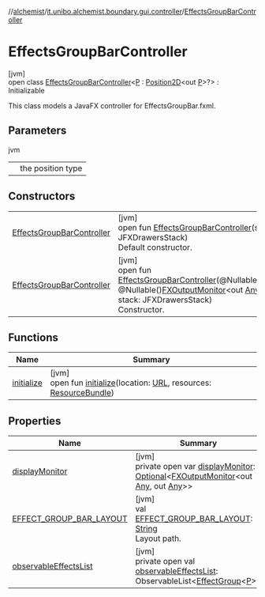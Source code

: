 //[alchemist](../../../index.md)/[it.unibo.alchemist.boundary.gui.controller](../index.md)/[EffectsGroupBarController](index.md)

# EffectsGroupBarController

[jvm]\
open class [EffectsGroupBarController](index.md)<[P](index.md) : [Position2D](../../it.unibo.alchemist.model.interfaces/-position2-d/index.md)<out [P](../../it.unibo.alchemist.boundary.monitor/-f-x-time-monitor/index.md)>?> : Initializable

This class models a JavaFX controller for EffectsGroupBar.fxml.

## Parameters

jvm

| | |
|---|---|
| <P> | the position type |

## Constructors

| | |
|---|---|
| [EffectsGroupBarController](-effects-group-bar-controller.md) | [jvm]<br>open fun [EffectsGroupBarController](-effects-group-bar-controller.md)(stack: JFXDrawersStack)<br>Default constructor. |
| [EffectsGroupBarController](-effects-group-bar-controller.md) | [jvm]<br>open fun [EffectsGroupBarController](-effects-group-bar-controller.md)(@Nullable()displayMonitor: @Nullable()[FXOutputMonitor](../../it.unibo.alchemist.boundary.interfaces/-f-x-output-monitor/index.md)<out [Any](https://kotlinlang.org/api/latest/jvm/stdlib/kotlin/-any/index.html), out [Any](https://kotlinlang.org/api/latest/jvm/stdlib/kotlin/-any/index.html)>, stack: JFXDrawersStack)<br>Constructor. |

## Functions

| Name | Summary |
|---|---|
| [initialize](initialize.md) | [jvm]<br>open fun [initialize](initialize.md)(location: [URL](https://docs.oracle.com/javase/8/docs/api/java/net/URL.html), resources: [ResourceBundle](https://docs.oracle.com/javase/8/docs/api/java/util/ResourceBundle.html)) |

## Properties

| Name | Summary |
|---|---|
| [displayMonitor](display-monitor.md) | [jvm]<br>private open var [displayMonitor](display-monitor.md): [Optional](https://docs.oracle.com/javase/8/docs/api/java/util/Optional.html)<[FXOutputMonitor](../../it.unibo.alchemist.boundary.interfaces/-f-x-output-monitor/index.md)<out [Any](https://kotlinlang.org/api/latest/jvm/stdlib/kotlin/-any/index.html), out [Any](https://kotlinlang.org/api/latest/jvm/stdlib/kotlin/-any/index.html)>> |
| [EFFECT_GROUP_BAR_LAYOUT](-e-f-f-e-c-t_-g-r-o-u-p_-b-a-r_-l-a-y-o-u-t.md) | [jvm]<br>val [EFFECT_GROUP_BAR_LAYOUT](-e-f-f-e-c-t_-g-r-o-u-p_-b-a-r_-l-a-y-o-u-t.md): [String](https://docs.oracle.com/javase/8/docs/api/java/lang/String.html)<br>Layout path. |
| [observableEffectsList](observable-effects-list.md) | [jvm]<br>private open val [observableEffectsList](observable-effects-list.md): ObservableList<[EffectGroup](../../it.unibo.alchemist.boundary.gui.effects/-effect-group/index.md)<[P](../../it.unibo.alchemist.boundary.monitor/-f-x-time-monitor/index.md)>> |
